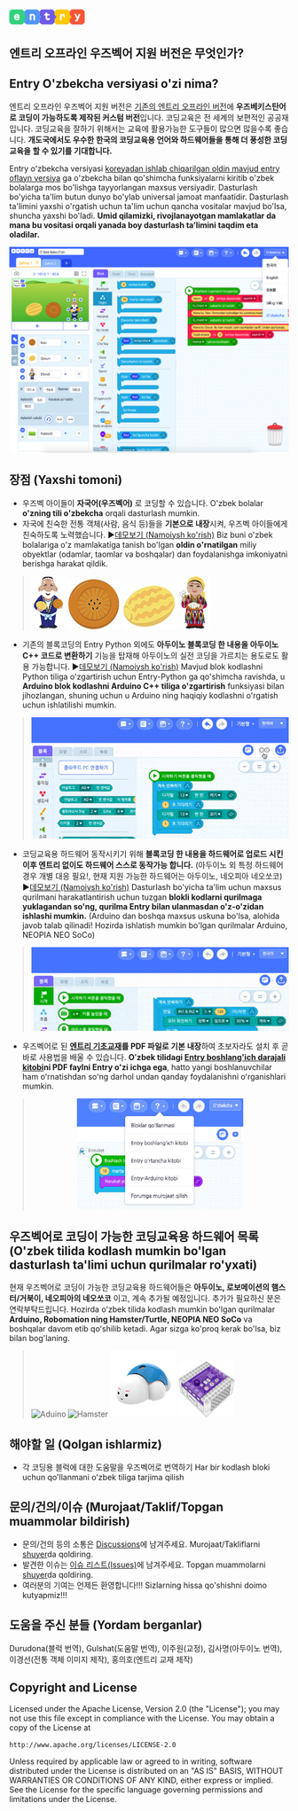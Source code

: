 ![Entry Logo](src/renderer/resources/images/about/logo.png)
---
## 엔트리 오프라인 우즈벡어 지원 버전은 무엇인가?
## Entry O'zbekcha versiyasi o'zi nima?
엔트리 오프라인 우즈벡어 지원 버전은 [기존의 엔트리 오프라인 버전](https://github.com/entrylabs/entry-offline)에 **우즈베키스탄어로 코딩이 가능하도록 제작된 커스텀 버전**입니다. 코딩교육은 전 세계의 보편적인 공공재 입니다. 코딩교육을 잘하기 위해서는 교육에 활용가능한 도구들이 많으면 많을수록 좋습니다. **개도국에서도 우수한 한국의 코딩교육용 언어와 하드웨어들을 통해 더 풍성한 코딩교육을 할 수 있기를 기대합니다.**

Entry oʻzbekcha versiyasi [koreyadan ishlab chiqarilgan oldin mavjud entry oflayn versiya](https://github.com/entrylabs/entry-offline) ga o'zbekcha bilan qo'shimcha funksiyalarni kiritib o'zbek bolalarga mos bo'lishga tayyorlangan maxsus versiyadir. Dasturlash bo'yicha ta'lim butun dunyo bo'ylab universal jamoat manfaatidir. Dasturlash ta'limini yaxshi o'rgatish uchun ta'lim uchun qancha vositalar mavjud bo'lsa, shuncha yaxshi bo'ladi. **Umid qilamizki, rivojlanayotgan mamlakatlar da mana bu vositasi orqali yanada boy dasturlash taʼlimini taqdim eta oladilar.**

![Screenshot](src/renderer/resources/images/about/screenshot.png)

## 장점 (Yaxshi tomoni)
- 우즈벡 아이들이 **자국어(우즈벡어)** 로 코딩할 수 있습니다.
 O'zbek bolalar **o'zning tili o'zbekcha** orqali dasturlash mumkin.
- 자국에 친숙한 전통 객체(사람, 음식 등)들을 **기본으로 내장**시켜, 우즈벡 아이들에게 친숙하도록 노력했습니다. :arrow_forward:[데모보기 (Namoiysh ko'rish)](http://naver.me/5PSfNscs)
Biz buni o'zbek bolalariga o'z mamlakatiga tanish bo'lgan **oldin o'rnatilgan** miliy obyektlar (odamlar, taomlar va boshqalar) dan foydalanishga imkoniyatni berishga harakat qildik.

> ![Efendi](src/renderer/resources/uploads/00/01/thumb/0001181c9e3783c401780d26b9c81c4d.png) ![Non](src/renderer/resources/uploads/00/04/thumb/0004181c9e3783c401780d26b9c81c4d.png) ![Qovun](src/renderer/resources/uploads/00/05/thumb/0005181c9e3783c401780d26b9c81c4d.png) ![Hola](src/renderer/resources/uploads/00/09/thumb/0009181c9e3783c401780d26b9c81c4d.png)
- 기존의 블록코딩의 Entry Python 외에도 **아두이노 블록코딩 한 내용을 아두이노 C++ 코드로 변환하기** 기능을 탑재해 아두이노의 실전 코딩을 가르치는 용도로도 활용 가능합니다. :arrow_forward:[데모보기 (Namoiysh ko'rish)](https://youtu.be/ZXWgiRx1mv0)
Mavjud blok kodlashni Python tiliga o'zgartirish uchun Entry-Python ga qo'shimcha ravishda, u **Arduino blok kodlashni Arduino C++ tiliga o'zgartirish** funksiyasi bilan jihozlangan, shuning uchun u Arduino ning haqiqiy kodlashni o'rgatish uchun ishlatilishi mumkin.

> ![Screenshot](src/renderer/resources/images/about/arduino_transform.gif) 
- 코딩교육용 하드웨어 동작시키기 위해 **블록코딩 한 내용을 하드웨어로 업로드 시킨 이후 엔트리 없이도 하드웨어 스스로 동작가능 합니다.** (아두이노 외 특정 하드웨어 경우 개별 대응 필요!, 현재 지원 가능한 하드웨어는 아두이노, 네오피아 네오쏘코) :arrow_forward:[데모보기 (Namoiysh ko'rish)](https://www.youtube.com/watch?v=_9VuT8v359c)
Dasturlash bo'yicha ta'lim uchun maxsus qurilmani harakatlantirish uchun tuzgan **blokli kodlarni qurilmaga yuklagandan so'ng, qurilma Entry bilan ulanmasdan o'z-o'zidan ishlashi mumkin.** (Arduino dan boshqa maxsus uskuna bo'lsa, alohida javob talab qilinadi! Hozirda ishlatish mumkin bo'lgan qurilmalar Arduino, NEOPIA NEO SoCo)


> ![Screenshot](src/renderer/resources/images/about/upload_button.gif)
- 우즈벡어로 된 **[엔트리 기초교재](https://ufe.gitbook.io/entry)를 PDF 파일로 기본 내장**하여 초보자라도 설치 후 곧바로 사용법을 배울 수 있습니다.
**Oʻzbek tilidagi [Entry boshlang'ich darajali kitobi](https://ufe.gitbook.io/entry)ni PDF faylni Entry o'zi ichga ega**,  hatto yangi boshlanuvchilar ham oʻrnatishdan soʻng darhol undan qanday foydalanishni oʻrganishlari mumkin.

> <center><img src="src/renderer/resources/images/about/entry_books.jpg" width="300" height="200"></center>

## 우즈벡어로 코딩이 가능한 코딩교육용 하드웨어 목록 (O'zbek tilida kodlash mumkin bo'lgan dasturlash ta'limi uchun qurilmalar ro'yxati)
현재 우즈벡어로 코딩이 가능한 코딩교육용 하드웨어들은 **아두이노, 로보메이션의 햄스터/거북이, 네오피아의 네오쏘코** 이고, 계속 추가될 예정입니다. 추가가 필요하신 분은 연락부탁드립니다.
Hozirda oʻzbek tilida kodlash mumkin boʻlgan qurilmalar **Arduino, Robomation ning Hamster/Turtle, NEOPIA NEO SoCo** va boshqalar davom etib qoʻshilib ketadi. Agar sizga ko'proq kerak bo'lsa, biz bilan bog'laning.

> ![Aduino](https://github.com/JeongJun-Lee/entry-hw/blob/master/app/modules/arduino.png) ![Hamster](https://github.com/JeongJun-Lee/entry-hw/blob/master/app/modules/hamster.png) ![Turtle](https://github.com/JeongJun-Lee/entry-hw/blob/master/app/modules/turtle.png) <img src="https://github.com/JeongJun-Lee/entry-hw/blob/master/app/modules/neobot_purple.png" width="100" height="100">

## 해야할 일 (Qolgan ishlarmiz)
- 각 코딩용 블럭에 대한 도움말을 우즈벡어로 번역하기
Har bir kodlash bloki uchun qo'llanmani oʻzbek tiliga tarjima qilish

## 문의/건의/이슈 (Murojaat/Taklif/Topgan muammolar bildirish)
- 문의/건의 등의 소통은 [Discussions](https://github.com/JeongJun-Lee/entry-offline/discussions)에 남겨주세요.
Murojaat/Takliflarni [shuyer](https://github.com/JeongJun-Lee/entry-offline/discussions)da qoldiring.
- 발견한 이슈는 [이슈 리스트(Issues)](https://github.com/JeongJun-Lee/entry-offline/issues)에 남겨주세요.
Topgan muammolarni [shuyer](https://github.com/JeongJun-Lee/entry-offline/issues)da qoldiring.
- 여러분의 기여는 언제든 환영합니다!!!
Sizlarning hissa qo'shishni doimo kutyapmiz!!!

## 도움을 주신 분들 (Yordam berganlar)
Durudona(블럭 번역), Gulshat(도움말 번역), 이주원(교정), 김사명(아두이노 번역), 이경선(전통 객체 이미지 제작), 홍의호(엔트리 교재 제작)

## Copyright and License
Licensed under the Apache License, Version 2.0 (the "License"); you may not use this file except in compliance with the License.  You may obtain a copy of the License at

    http://www.apache.org/licenses/LICENSE-2.0

Unless required by applicable law or agreed to in writing, software distributed under the License is distributed on an "AS IS" BASIS, WITHOUT WARRANTIES OR CONDITIONS OF ANY KIND, either express or implied. See the License for the specific language governing permissions and limitations under the License.
